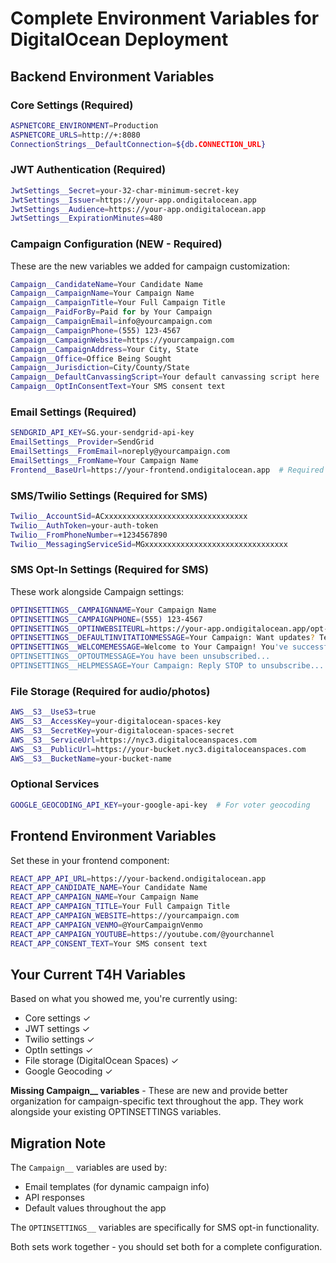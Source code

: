 # Complete Environment Variables for DigitalOcean Deployment

## Backend Environment Variables

### Core Settings (Required)
```bash
ASPNETCORE_ENVIRONMENT=Production
ASPNETCORE_URLS=http://+:8080
ConnectionStrings__DefaultConnection=${db.CONNECTION_URL}
```

### JWT Authentication (Required)
```bash
JwtSettings__Secret=your-32-char-minimum-secret-key
JwtSettings__Issuer=https://your-app.ondigitalocean.app
JwtSettings__Audience=https://your-app.ondigitalocean.app
JwtSettings__ExpirationMinutes=480
```

### Campaign Configuration (NEW - Required)
These are the new variables we added for campaign customization:
```bash
Campaign__CandidateName=Your Candidate Name
Campaign__CampaignName=Your Campaign Name
Campaign__CampaignTitle=Your Full Campaign Title
Campaign__PaidForBy=Paid for by Your Campaign
Campaign__CampaignEmail=info@yourcampaign.com
Campaign__CampaignPhone=(555) 123-4567
Campaign__CampaignWebsite=https://yourcampaign.com
Campaign__CampaignAddress=Your City, State
Campaign__Office=Office Being Sought
Campaign__Jurisdiction=City/County/State
Campaign__DefaultCanvassingScript=Your default canvassing script here
Campaign__OptInConsentText=Your SMS consent text
```

### Email Settings (Required)
```bash
SENDGRID_API_KEY=SG.your-sendgrid-api-key
EmailSettings__Provider=SendGrid
EmailSettings__FromEmail=noreply@yourcampaign.com
EmailSettings__FromName=Your Campaign Name
Frontend__BaseUrl=https://your-frontend.ondigitalocean.app  # Required for email links
```

### SMS/Twilio Settings (Required for SMS)
```bash
Twilio__AccountSid=ACxxxxxxxxxxxxxxxxxxxxxxxxxxxxxxxx
Twilio__AuthToken=your-auth-token
Twilio__FromPhoneNumber=+1234567890
Twilio__MessagingServiceSid=MGxxxxxxxxxxxxxxxxxxxxxxxxxxxxxxxx
```

### SMS Opt-In Settings (Required for SMS)
These work alongside Campaign settings:
```bash
OPTINSETTINGS__CAMPAIGNNAME=Your Campaign Name
OPTINSETTINGS__CAMPAIGNPHONE=(555) 123-4567
OPTINSETTINGS__OPTINWEBSITEURL=https://your-app.ondigitalocean.app/opt-in
OPTINSETTINGS__DEFAULTINVITATIONMESSAGE=Your Campaign: Want updates? Text JOIN...
OPTINSETTINGS__WELCOMEMESSAGE=Welcome to Your Campaign! You've successfully opted in...
OPTINSETTINGS__OPTOUTMESSAGE=You have been unsubscribed...
OPTINSETTINGS__HELPMESSAGE=Your Campaign: Reply STOP to unsubscribe...
```

### File Storage (Required for audio/photos)
```bash
AWS__S3__UseS3=true
AWS__S3__AccessKey=your-digitalocean-spaces-key
AWS__S3__SecretKey=your-digitalocean-spaces-secret
AWS__S3__ServiceUrl=https://nyc3.digitaloceanspaces.com
AWS__S3__PublicUrl=https://your-bucket.nyc3.digitaloceanspaces.com
AWS__S3__BucketName=your-bucket-name
```

### Optional Services
```bash
GOOGLE_GEOCODING_API_KEY=your-google-api-key  # For voter geocoding
```

## Frontend Environment Variables

Set these in your frontend component:
```bash
REACT_APP_API_URL=https://your-backend.ondigitalocean.app
REACT_APP_CANDIDATE_NAME=Your Candidate Name
REACT_APP_CAMPAIGN_NAME=Your Campaign Name
REACT_APP_CAMPAIGN_TITLE=Your Full Campaign Title
REACT_APP_CAMPAIGN_WEBSITE=https://yourcampaign.com
REACT_APP_CAMPAIGN_VENMO=@YourCampaignVenmo
REACT_APP_CAMPAIGN_YOUTUBE=https://youtube.com/@yourchannel
REACT_APP_CONSENT_TEXT=Your SMS consent text
```

## Your Current T4H Variables

Based on what you showed me, you're currently using:
- Core settings ✓
- JWT settings ✓
- Twilio settings ✓
- OptIn settings ✓
- File storage (DigitalOcean Spaces) ✓
- Google Geocoding ✓

**Missing Campaign__ variables** - These are new and provide better organization for campaign-specific text throughout the app. They work alongside your existing OPTINSETTINGS variables.

## Migration Note

The `Campaign__` variables are used by:
- Email templates (for dynamic campaign info)
- API responses
- Default values throughout the app

The `OPTINSETTINGS__` variables are specifically for SMS opt-in functionality.

Both sets work together - you should set both for a complete configuration.